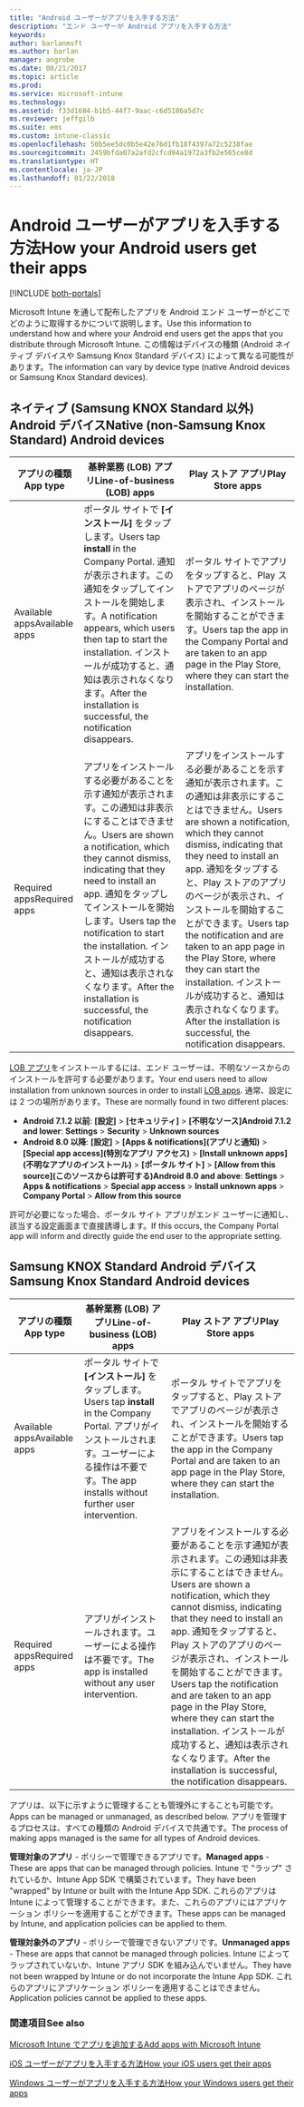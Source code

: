 ```yaml
---
title: "Android ユーザーがアプリを入手する方法"
description: "エンド ユーザーが Android アプリを入手する方法"
keywords: 
author: barlanmsft
ms.author: barlan
manager: angrobe
ms.date: 08/21/2017
ms.topic: article
ms.prod: 
ms.service: microsoft-intune
ms.technology: 
ms.assetid: f33d1684-b1b5-44f7-9aac-c6d5186a5d7c
ms.reviewer: jeffgilb
ms.suite: ems
ms.custom: intune-classic
ms.openlocfilehash: 50b5ee5dc0b5e42e76d1fb18f4397a72c5238fae
ms.sourcegitcommit: 2459bfda07a2afd2cfcd94a1972a3fb2e565ce8d
ms.translationtype: HT
ms.contentlocale: ja-JP
ms.lasthandoff: 01/22/2018
---
```

# <a name="how-your-android-users-get-their-apps"></a><span data-ttu-id="249e0-103">Android ユーザーがアプリを入手する方法</span><span class="sxs-lookup"><span data-stu-id="249e0-103">How your Android users get their apps</span></span>

[!INCLUDE [both-portals](./includes/note-for-both-portals.md)]

<span data-ttu-id="249e0-104">Microsoft Intune を通して配布したアプリを Android エンド ユーザーがどこでどのように取得するかについて説明します。</span><span class="sxs-lookup"><span data-stu-id="249e0-104">Use this information to understand how and where your Android end users get the apps that you distribute through Microsoft Intune.</span></span> <span data-ttu-id="249e0-105">この情報はデバイスの種類 (Android ネイティブ デバイスや Samsung Knox Standard デバイス) によって異なる可能性があります。</span><span class="sxs-lookup"><span data-stu-id="249e0-105">The information can vary by device type (native Android devices or Samsung Knox Standard devices).</span></span>

## <a name="native-non-samsung-knox-standard-android-devices"></a><span data-ttu-id="249e0-106">ネイティブ (Samsung KNOX Standard 以外) Android デバイス</span><span class="sxs-lookup"><span data-stu-id="249e0-106">Native (non-Samsung Knox Standard) Android devices</span></span>

| <span data-ttu-id="249e0-107">アプリの種類</span><span class="sxs-lookup"><span data-stu-id="249e0-107">App type</span></span> | <span data-ttu-id="249e0-108">基幹業務 (LOB) アプリ</span><span class="sxs-lookup"><span data-stu-id="249e0-108">Line-of-business (LOB) apps</span></span> | <span data-ttu-id="249e0-109">Play ストア アプリ</span><span class="sxs-lookup"><span data-stu-id="249e0-109">Play Store apps</span></span>  |
| ------------- |-------------| -----|
| <span data-ttu-id="249e0-110">Available apps</span><span class="sxs-lookup"><span data-stu-id="249e0-110">Available apps</span></span>      | <span data-ttu-id="249e0-111">ポータル サイトで **[インストール]** をタップします。</span><span class="sxs-lookup"><span data-stu-id="249e0-111">Users tap **install** in the Company Portal.</span></span> <span data-ttu-id="249e0-112">通知が表示されます。この通知をタップしてインストールを開始します。</span><span class="sxs-lookup"><span data-stu-id="249e0-112">A notification appears, which users then tap to start the installation.</span></span> <span data-ttu-id="249e0-113">インストールが成功すると、通知は表示されなくなります。</span><span class="sxs-lookup"><span data-stu-id="249e0-113">After the installation is successful, the notification disappears.</span></span> | <span data-ttu-id="249e0-114">ポータル サイトでアプリをタップすると、Play ストアでアプリのページが表示され、インストールを開始することができます。</span><span class="sxs-lookup"><span data-stu-id="249e0-114">Users tap the app in the Company Portal and are taken to an app page in the Play Store, where they can start the installation.</span></span>|
| <span data-ttu-id="249e0-115">Required apps</span><span class="sxs-lookup"><span data-stu-id="249e0-115">Required apps</span></span>      | <span data-ttu-id="249e0-116">アプリをインストールする必要があることを示す通知が表示されます。この通知は非表示にすることはできません。</span><span class="sxs-lookup"><span data-stu-id="249e0-116">Users are shown a notification, which they cannot dismiss, indicating that they need to install an app.</span></span> <span data-ttu-id="249e0-117">通知をタップしてインストールを開始します。</span><span class="sxs-lookup"><span data-stu-id="249e0-117">Users tap the notification to start the installation.</span></span> <span data-ttu-id="249e0-118">インストールが成功すると、通知は表示されなくなります。</span><span class="sxs-lookup"><span data-stu-id="249e0-118">After the installation is successful, the notification disappears.</span></span>    | <span data-ttu-id="249e0-119">アプリをインストールする必要があることを示す通知が表示されます。この通知は非表示にすることはできません。</span><span class="sxs-lookup"><span data-stu-id="249e0-119">Users are shown a notification, which they cannot dismiss, indicating that they need to install an app.</span></span> <span data-ttu-id="249e0-120">通知をタップすると、Play ストアのアプリのページが表示され、インストールを開始することができます。</span><span class="sxs-lookup"><span data-stu-id="249e0-120">Users tap the notification and are taken to an app page in the Play Store, where they can start the installation.</span></span> <span data-ttu-id="249e0-121">インストールが成功すると、通知は表示されなくなります。</span><span class="sxs-lookup"><span data-stu-id="249e0-121">After the installation is successful, the notification disappears.</span></span> |

<span data-ttu-id="249e0-122">[LOB アプリ](lob-apps-android.md)をインストールするには、エンド ユーザーは、不明なソースからのインストールを許可する必要があります。</span><span class="sxs-lookup"><span data-stu-id="249e0-122">Your end users need to allow installation from unknown sources in order to install [LOB apps](lob-apps-android.md).</span></span> <span data-ttu-id="249e0-123">通常、設定には 2 つの場所があります。</span><span class="sxs-lookup"><span data-stu-id="249e0-123">These are normally found in two different places:</span></span>

* <span data-ttu-id="249e0-124">**Android 7.1.2 以前**: **[設定]** > **[セキュリティ]** > **[不明なソース]**</span><span class="sxs-lookup"><span data-stu-id="249e0-124">**Android 7.1.2 and lower**: **Settings** > **Security** > **Unknown sources**</span></span>
* <span data-ttu-id="249e0-125">**Android 8.0 以降**: **[設定]** > **[Apps & notifications]\(アプリと通知\)** > **[Special app access]\(特別なアプリ アクセス\)** > **[Install unknown apps]\(不明なアプリのインストール\)** > **[ポータル サイト]** > **[Allow from this source]\(このソースからは許可する\)**</span><span class="sxs-lookup"><span data-stu-id="249e0-125">**Android 8.0 and above**: **Settings** > **Apps & notifications** > **Special app access** > **Install unknown apps** > **Company Portal** > **Allow from this source**</span></span>

<span data-ttu-id="249e0-126">許可が必要になった場合、ポータル サイト アプリがエンド ユーザーに通知し、該当する設定画面まで直接誘導します。</span><span class="sxs-lookup"><span data-stu-id="249e0-126">If this occurs, the Company Portal app will inform and directly guide the end user to the appropriate setting.</span></span> 


## <a name="samsung-knox-standard-android-devices"></a><span data-ttu-id="249e0-127">Samsung KNOX Standard Android デバイス</span><span class="sxs-lookup"><span data-stu-id="249e0-127">Samsung Knox Standard Android devices</span></span>

| <span data-ttu-id="249e0-128">アプリの種類</span><span class="sxs-lookup"><span data-stu-id="249e0-128">App type</span></span> | <span data-ttu-id="249e0-129">基幹業務 (LOB) アプリ</span><span class="sxs-lookup"><span data-stu-id="249e0-129">Line-of-business (LOB) apps</span></span> | <span data-ttu-id="249e0-130">Play ストア アプリ</span><span class="sxs-lookup"><span data-stu-id="249e0-130">Play Store apps</span></span>  |
| ------------- |-------------| -----|
| <span data-ttu-id="249e0-131">Available apps</span><span class="sxs-lookup"><span data-stu-id="249e0-131">Available apps</span></span>      | <span data-ttu-id="249e0-132">ポータル サイトで **[インストール]** をタップします。</span><span class="sxs-lookup"><span data-stu-id="249e0-132">Users tap **install** in the Company Portal.</span></span> <span data-ttu-id="249e0-133">アプリがインストールされます。ユーザーによる操作は不要です。</span><span class="sxs-lookup"><span data-stu-id="249e0-133">The app installs without further user intervention.</span></span> | <span data-ttu-id="249e0-134">ポータル サイトでアプリをタップすると、Play ストアでアプリのページが表示され、インストールを開始することができます。</span><span class="sxs-lookup"><span data-stu-id="249e0-134">Users tap the app in the Company Portal and are taken to an app page in the Play Store, where they can start the installation.</span></span>|
| <span data-ttu-id="249e0-135">Required apps</span><span class="sxs-lookup"><span data-stu-id="249e0-135">Required apps</span></span>      | <span data-ttu-id="249e0-136">アプリがインストールされます。ユーザーによる操作は不要です。</span><span class="sxs-lookup"><span data-stu-id="249e0-136">The app is installed without any user intervention.</span></span>    | <span data-ttu-id="249e0-137">アプリをインストールする必要があることを示す通知が表示されます。この通知は非表示にすることはできません。</span><span class="sxs-lookup"><span data-stu-id="249e0-137">Users are shown a notification, which they cannot dismiss, indicating that they need to install an app.</span></span> <span data-ttu-id="249e0-138">通知をタップすると、Play ストアのアプリのページが表示され、インストールを開始することができます。</span><span class="sxs-lookup"><span data-stu-id="249e0-138">Users tap the notification and are taken to an app page in the Play Store, where they can start the installation.</span></span> <span data-ttu-id="249e0-139">インストールが成功すると、通知は表示されなくなります。</span><span class="sxs-lookup"><span data-stu-id="249e0-139">After the installation is successful, the notification disappears.</span></span> |

<span data-ttu-id="249e0-140">アプリは、以下に示すように管理することも管理外にすることも可能です。</span><span class="sxs-lookup"><span data-stu-id="249e0-140">Apps can be managed or unmanaged, as described below.</span></span> <span data-ttu-id="249e0-141">アプリを管理するプロセスは、すべての種類の Android デバイスで共通です。</span><span class="sxs-lookup"><span data-stu-id="249e0-141">The process of making apps managed is the same for all types of Android devices.</span></span>

<span data-ttu-id="249e0-142">**管理対象のアプリ** - ポリシーで管理できるアプリです。</span><span class="sxs-lookup"><span data-stu-id="249e0-142">**Managed apps** - These are apps that can be managed through policies.</span></span> <span data-ttu-id="249e0-143">Intune で "ラップ" されているか、Intune App SDK で構築されています。</span><span class="sxs-lookup"><span data-stu-id="249e0-143">They have been "wrapped" by Intune or built with the Intune App SDK.</span></span> <span data-ttu-id="249e0-144">これらのアプリは Intune によって管理することができます。また、これらのアプリにはアプリケーション ポリシーを適用することができます。</span><span class="sxs-lookup"><span data-stu-id="249e0-144">These apps can be managed by Intune, and application policies can be applied to them.</span></span>

<span data-ttu-id="249e0-145">**管理対象外のアプリ** - ポリシーで管理できないアプリです。</span><span class="sxs-lookup"><span data-stu-id="249e0-145">**Unmanaged apps** - These are apps that cannot be managed through policies.</span></span> <span data-ttu-id="249e0-146">Intune によってラップされていないか、Intune アプリ SDK を組み込んでいません。</span><span class="sxs-lookup"><span data-stu-id="249e0-146">They have not been wrapped by Intune or do not incorporate the Intune App SDK.</span></span> <span data-ttu-id="249e0-147">これらのアプリにアプリケーション ポリシーを適用することはできません。</span><span class="sxs-lookup"><span data-stu-id="249e0-147">Application policies cannot be applied to these apps.</span></span>

### <a name="see-also"></a><span data-ttu-id="249e0-148">関連項目</span><span class="sxs-lookup"><span data-stu-id="249e0-148">See also</span></span>
[<span data-ttu-id="249e0-149">Microsoft Intune でアプリを追加する</span><span class="sxs-lookup"><span data-stu-id="249e0-149">Add apps with Microsoft Intune</span></span>](apps-add.md)

[<span data-ttu-id="249e0-150">iOS ユーザーがアプリを入手する方法</span><span class="sxs-lookup"><span data-stu-id="249e0-150">How your iOS users get their apps</span></span>](end-user-apps-ios.md)

[<span data-ttu-id="249e0-151">Windows ユーザーがアプリを入手する方法</span><span class="sxs-lookup"><span data-stu-id="249e0-151">How your Windows users get their apps</span></span>](end-user-apps-windows.md)
